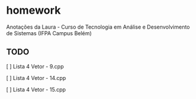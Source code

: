 # homework

Anotações da Laura - Curso de Tecnologia em Análise e Desenvolvimento de Sistemas (IFPA Campus Belém)

## TODO

[ ] Lista 4 Vetor - 9.cpp

[ ] Lista 4 Vetor - 14.cpp

[ ] Lista 4 Vetor - 15.cpp

